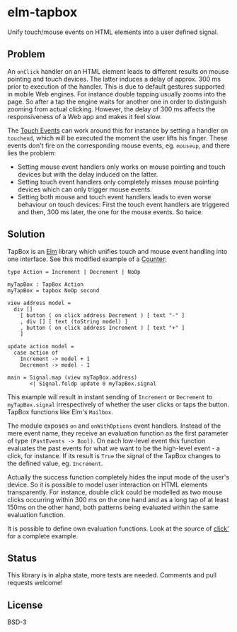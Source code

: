 # elm-tapbox
Unify touch/mouse events on HTML elements into a user defined signal.

## Problem

An `onClick` handler on an HTML element leads to different results on mouse pointing and touch devices. The latter induces a delay of approx. 300 ms prior to execution of the handler. This is due to default gestures supported in mobile Web engines. For instance double tapping usually zooms into the page. So after a tap the engine waits for another one in order to distinguish zooming from actual clicking. However, the delay of 300 ms affects the responsiveness of a Web app and makes it feel slow. 

The [Touch Events](http://www.w3.org/TR/touch-events/) can work around this for instance by setting a handler on `touchend`, which will be executed the moment the user lifts his finger. These events don't fire on the corresponding mouse events, eg. `mouseup`, and there lies the problem: 

* Setting mouse event handlers only works on mouse pointing and touch devices but with the delay induced on the latter. 
* Setting touch event handlers only completely misses mouse pointing devices which can only trigger mouse events.
* Setting both mouse and touch event handlers leads to even worse behaviour on touch devices: First the touch event handlers are triggered and then, 300 ms later, the one for the mouse events. So twice. 

## Solution

TapBox is an [Elm](http://elm-lang.org) library which unifies touch and mouse event handling into one interface. See this modified example of a [Counter](https://github.com/evancz/elm-architecture-tutorial/#1):

    type Action = Increment | Decrement | NoOp

    myTapBox : TapBox Action
    myTapBox = tapbox NoOp second

    view address model =
      div [] 
        [ button ( on click address Decrement ) [ text "-" ]
        , div [] [ text (toString model) ]
        , button ( on click address Increment ) [ text "+" ]
        ]

    update action model =
      case action of
        Increment -> model + 1
        Decrement -> model - 1
        
    main = Signal.map (view myTapBox.address) 
           <| Signal.foldp update 0 myTapBox.signal

This example will result in instant sending of `Increment` or `Decrement` to `myTapBox.signal` irrespectively of whether the user clicks or taps the button. TapBox functions like Elm's `Mailbox`. 

The module exposes `on` and `onWithOptions` event handlers. Instead of the mere event name, they receive an evaluation function as the first parameter of type `(PastEvents -> Bool)`. On each low-level event this function evaluates the past events for what we want to be the high-level event - a click, for instance. If its result is `True` the signal of the TapBox changes to the defined value, eg. `Increment`. 

Actually the success function completely hides the input mode of the user's device. So it is possible to model user interaction on HTML elements transparently. For instance, double click could be modelled as two mouse clicks occurring within 300 ms on the one hand and as a long tap of at least 150ms on the other hand, both patterns being evaluated within the same evaluation function. 

It is possible to define own evaluation functions. 
Look at the source of [click'](src/TapBox.elm#L267) for a complete example.

## Status

This library is in alpha state, more tests are needed. Comments and pull requests welcome!

## License

BSD-3
